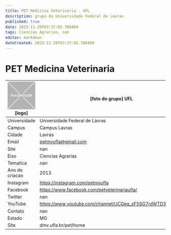 ```yaml
---
title: PET Medicina Veterinaria - UFL
description: grupo da Universidade Federal de Lavras
published: true
date: 2023-11-29T03:37:02.788469
tags: Ciencias Agrarias, nan
editor: markdown
dateCreated: 2023-11-29T03:37:02.788469
---
```


# PET Medicina Veterinaria


| ![placeholder.png](/placeholder.png) [logo] | [foto do grupo] UFL         |
| ------------------------------------------- | ------------------------------------------------- |
| Universidade                                | Universidade Federal de Lavras      |
| Campus                                      | Campus Lavras            |
| Cidade                                      | Lavras             |
| Email                                       | petmvufla@gmail.com             |
| Site                                        | nan              |
| Eixo                                        | Ciencias Agrarias              |
| Tematica                                    | nan          |
| Ano de criacao                              | 2013        |
| Instagram                                   | https://instagram.com/petmvufla         |
| Facebook                                    | https://www.facebook.com/petveterinariaufla/          |
| Twitter                                     | nan           |
| YouTube                                     | https://www.youtube.com/channel/UCGeq_sF5SG7rdWTD3uAwZsA           |
| Contato                                     | nan         |
| Estado                                      |  MG            |
| Site                                        | dmv.ufla.br/pet/home |
